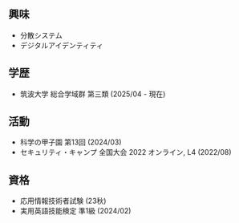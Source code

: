 ## 興味

- 分散システム
- デジタルアイデンティティ

## 学歴

- 筑波大学 総合学域群 第三類 (2025/04 - 現在)

## 活動

- 科学の甲子園 第13回 (2024/03)
- セキュリティ・キャンプ 全国大会 2022 オンライン, L4 (2022/08)

## 資格

- 応用情報技術者試験 (23秋)
- 実用英語技能検定 準1級 (2024/02)